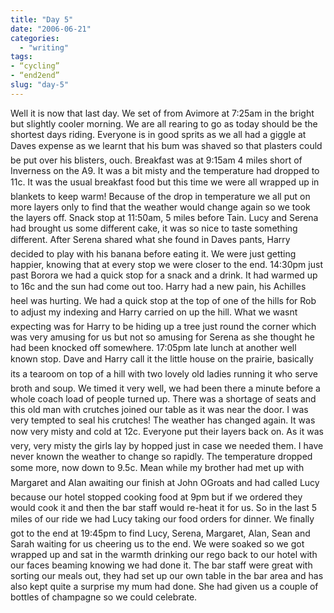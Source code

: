 ```yaml
---
title: "Day 5"
date: "2006-06-21"
categories: 
  - "writing"
tags:
- “cycling”
- “end2end”
slug: "day-5"
---
```


Well it is now that last day. We set of from Avimore at 7:25am in the bright but slightly cooler morning. We are all rearing to go as today should be the shortest days riding. Everyone is in good sprits as we all had a giggle at Daves expense as we learnt that his bum was shaved so that plasters could be put over his blisters, ouch. Breakfast was at 9:15am 4 miles short of Inverness on the A9. It was a bit misty and the temperature had dropped to 11c. It was the usual breakfast food but this time we were all wrapped up in blankets to keep warm! Because of the drop in temperature we all put on more layers only to find that the weather would change again so we took the layers off. Snack stop at 11:50am, 5 miles before Tain. Lucy and Serena had brought us some different cake, it was so nice to taste something different. After Serena shared what she found in Daves pants, Harry decided to play with his banana before eating it. We were just getting happier, knowing that at every stop we were closer to the end. 14:30pm just past Borora we had a quick stop for a snack and a drink. It had warmed up to 16c and the sun had come out too. Harry had a new pain, his Achilles heel was hurting. We had a quick stop at the top of one of the hills for Rob to adjust my indexing and Harry carried on up the hill. What we wasnt expecting was for Harry to be hiding up a tree just round the corner which was very amusing for us but not so amusing for Serena as she thought he had been knocked off somewhere. 17:05pm late lunch at another well known stop. Dave and Harry call it the little house on the prairie, basically its a tearoom on top of a hill with two lovely old ladies running it who serve broth and soup. We timed it very well, we had been there a minute before a whole coach load of people turned up. There was a shortage of seats and this old man with crutches joined our table as it was near the door. I was very tempted to seal his crutches! The weather has changed again. It was now very misty and cold at 12c. Everyone put their layers back on. As it was very, very misty the girls lay by hopped just in case we needed them. I have never known the weather to change so rapidly. The temperature dropped some more, now down to 9.5c. Mean while my brother had met up with Margaret and Alan awaiting our finish at John OGroats and had called Lucy because our hotel stopped cooking food at 9pm but if we ordered they would cook it and then the bar staff would re-heat it for us. So in the last 5 miles of our ride we had Lucy taking our food orders for dinner. We finally got to the end at 19:45pm to find Lucy, Serena, Margaret, Alan, Sean and Sarah waiting for us cheering us to the end. We were soaked so we got wrapped up and sat in the warmth drinking our rego back to our hotel with our faces beaming knowing we had done it. The bar staff were great with sorting our meals out, they had set up our own table in the bar area and has also kept quite a surprise my mum had done. She had given us a couple of bottles of champagne so we could celebrate.
